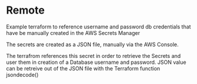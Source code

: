 # Remote 
 Example terraform to reference username and password db credentials that have be manually created in the
 AWS Secrets Manager

 The secrets are created as a JSON file, manually via the AWS Console.

 The terrafrom references this secret in order to retrieve the Secrets and user them in creation of a 
 Database username and password. 
 JSON value can be retreive out of the JSON file with the Terraform function jsondecode()

 




